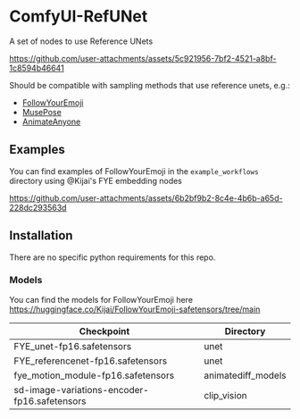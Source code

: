 # ComfyUI-RefUNet
A set of nodes to use Reference UNets


https://github.com/user-attachments/assets/5c921956-7bf2-4521-a8bf-1c8594b46641


Should be compatible with sampling methods that use reference unets, e.g.:
* [FollowYourEmoji](https://github.com/mayuelala/FollowYourEmoji)
* [MusePose](https://github.com/TMElyralab/MusePose)
* [AnimateAnyone](https://github.com/guoqincode/Open-AnimateAnyone)

## Examples
You can find examples of FollowYourEmoji in the `example_workflows` directory using @Kijai's FYE embedding nodes

https://github.com/user-attachments/assets/6b2bf9b2-8c4e-4b6b-a65d-228dc293563d

## Installation
There are no specific python requirements for this repo.

### Models
You can find the models for FollowYourEmoji here https://huggingface.co/Kijai/FollowYourEmoji-safetensors/tree/main

| Checkpoint | Directory |
|------------|-----------|
|FYE_unet-fp16.safetensors            |   unet |
|FYE_referencenet-fp16.safetensors    |   unet |
|fye_motion_module-fp16.safetensors   |  animatediff_models |
| sd-image-variations-encoder-fp16.safetensors | clip_vision |
